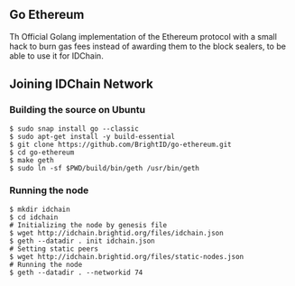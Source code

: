 ## Go Ethereum

Th Official Golang implementation of the Ethereum protocol with a small hack to burn gas fees instead of awarding them to the block sealers, to be able to use it for IDChain.

## Joining IDChain Network

### Building the source on Ubuntu

```shell
$ sudo snap install go --classic
$ sudo apt-get install -y build-essential
$ git clone https://github.com/BrightID/go-ethereum.git
$ cd go-ethereum
$ make geth
$ sudo ln -sf $PWD/build/bin/geth /usr/bin/geth
```

### Running the node


```shell
$ mkdir idchain
$ cd idchain
# Initializing the node by genesis file
$ wget http://idchain.brightid.org/files/idchain.json
$ geth --datadir . init idchain.json
# Setting static peers
$ wget http://idchain.brightid.org/files/static-nodes.json
# Running the node
$ geth --datadir . --networkid 74
```
